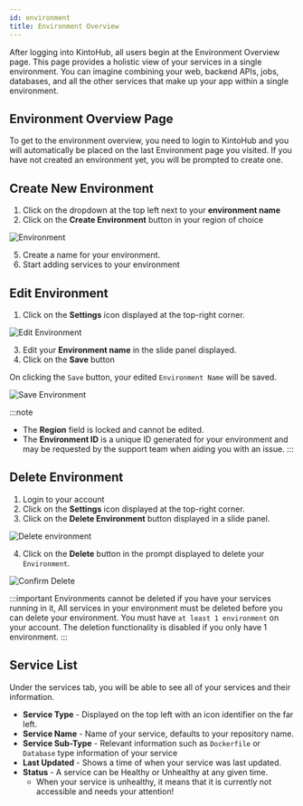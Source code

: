 ```yaml
---
id: environment
title: Environment Overview
---
```


After logging into KintoHub, all users begin at the Environment Overview page.
This page provides a holistic view of your services in a single environment.
You can imagine combining your web, backend APIs, jobs, databases, and all the other services that make up your app within a single environment.

## Environment Overview Page

To get to the environment overview, you need to login to KintoHub and you will automatically be placed on the last Environment page you visited.
If you have not created an environment yet, you will be prompted to create one.

## Create New Environment

1. Click on the dropdown at the top left next to your **environment name**
2. Click on the **Create Environment** button in your region of choice

![Environment](/img/features/create-environment.png)

5. Create a name for your environment.
6. Start adding services to your environment

## Edit Environment

1. Click on the **Settings** icon displayed at the top-right corner.

![Edit Environment](/img/features/edit-environment.png)

3. Edit your **Environment name** in the slide panel displayed.
4. Click on the **Save** button

On clicking the `Save` button, your edited `Environment Name` will be saved.

![Save Environment](/img/features/edit-save.png)

:::note
- The **Region** field is locked and cannot be edited.
- The **Environment ID** is a unique ID generated for your environment and may be requested by the support team when aiding you with an issue.
:::

## Delete Environment

1. Login to your account
2. Click on the **Settings** icon displayed at the top-right corner.
3. Click on the **Delete Environment** button displayed in a slide panel.

![Delete environment](/img/features/delete-env.png)

4. Click on the **Delete** button in the prompt displayed to delete your `Environment`.

![Confirm Delete](/img/features/confirm-del-env.png)

:::important
Environments cannot be deleted if you have your services running in it, All services in your environment must be deleted before you can delete your environment.
You must have `at least 1 environment` on your account. The deletion functionality is disabled if you only have 1 environment.
:::

## Service List

Under the services tab, you will be able to see all of your services and their information.

- **Service Type** - Displayed on the top left with an icon identifier on the far left.
- **Service Name** - Name of your service, defaults to your repository name.
- **Service Sub-Type** - Relevant information such as `Dockerfile` or `Database` type information of your service
- **Last Updated** - Shows a time of when your service was last updated.
- **Status** - A service can be Healthy or Unhealthy at any given time.
  - When your service is unhealthy, it means that it is currently not accessible and needs your attention!
